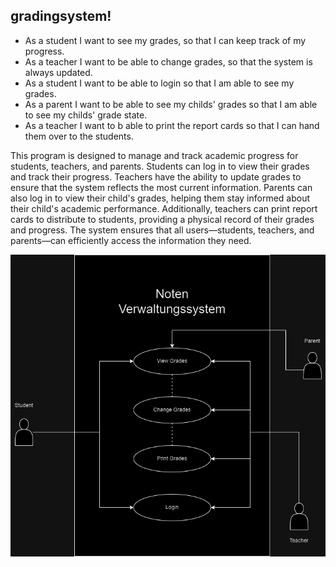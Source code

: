 ## gradingsystem!

* As a student I want to see my grades, so that I can keep track of my progress.
* As a teacher I want to be able to change grades, so that the system is always updated.
* As a student I want to be able to login so that I am able to see my grades.
* As a parent I want to be able to see my childs' grades so that I am able to see my childs' grade state.
* As a teacher I want to b able to print the report cards so that I can hand them over to the students.

This program is designed to manage and track academic progress for students, teachers, and parents. Students can log in to view their grades and track their progress. Teachers have the ability to update grades to ensure that the system reflects the most current information. Parents can also log in to view their child's grades, helping them stay informed about their child's academic performance. Additionally, teachers can print report cards to distribute to students, providing a physical record of their grades and progress. The system ensures that all users—students, teachers, and parents—can efficiently access the information they need.

![Image](Usecase.png)
